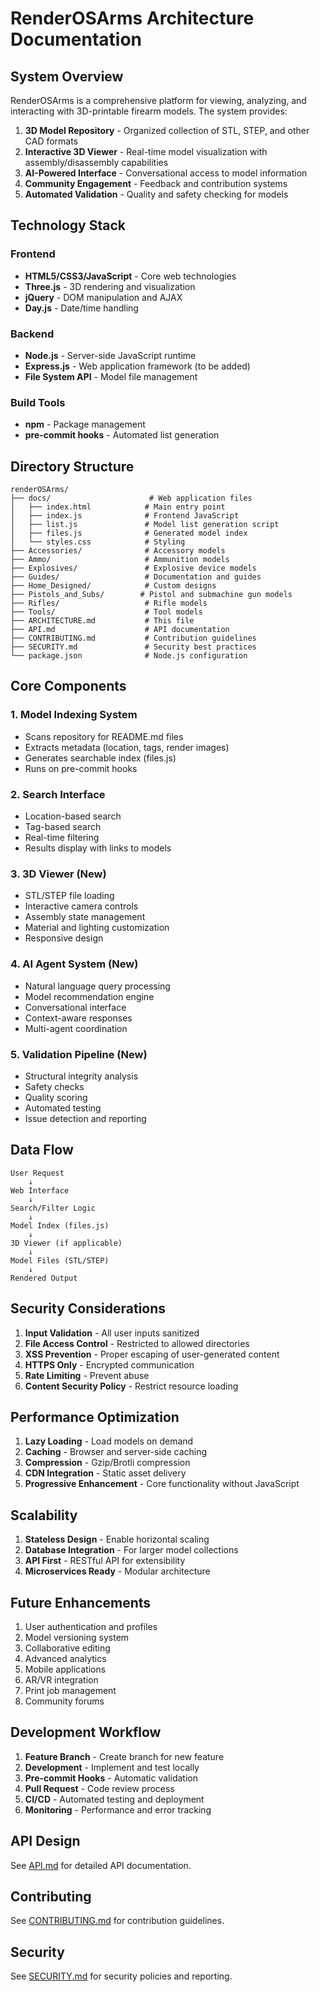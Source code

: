 # RenderOSArms Architecture Documentation

## System Overview

RenderOSArms is a comprehensive platform for viewing, analyzing, and interacting with 3D-printable firearm models. The system provides:

1. **3D Model Repository** - Organized collection of STL, STEP, and other CAD formats
2. **Interactive 3D Viewer** - Real-time model visualization with assembly/disassembly capabilities
3. **AI-Powered Interface** - Conversational access to model information
4. **Community Engagement** - Feedback and contribution systems
5. **Automated Validation** - Quality and safety checking for models

## Technology Stack

### Frontend
- **HTML5/CSS3/JavaScript** - Core web technologies
- **Three.js** - 3D rendering and visualization
- **jQuery** - DOM manipulation and AJAX
- **Day.js** - Date/time handling

### Backend
- **Node.js** - Server-side JavaScript runtime
- **Express.js** - Web application framework (to be added)
- **File System API** - Model file management

### Build Tools
- **npm** - Package management
- **pre-commit hooks** - Automated list generation

## Directory Structure

```
renderOSArms/
├── docs/                      # Web application files
│   ├── index.html            # Main entry point
│   ├── index.js              # Frontend JavaScript
│   ├── list.js               # Model list generation script
│   ├── files.js              # Generated model index
│   └── styles.css            # Styling
├── Accessories/              # Accessory models
├── Ammo/                     # Ammunition models
├── Explosives/               # Explosive device models
├── Guides/                   # Documentation and guides
├── Home_Designed/            # Custom designs
├── Pistols_and_Subs/        # Pistol and submachine gun models
├── Rifles/                   # Rifle models
├── Tools/                    # Tool models
├── ARCHITECTURE.md           # This file
├── API.md                    # API documentation
├── CONTRIBUTING.md           # Contribution guidelines
├── SECURITY.md               # Security best practices
└── package.json              # Node.js configuration
```

## Core Components

### 1. Model Indexing System
- Scans repository for README.md files
- Extracts metadata (location, tags, render images)
- Generates searchable index (files.js)
- Runs on pre-commit hooks

### 2. Search Interface
- Location-based search
- Tag-based search
- Real-time filtering
- Results display with links to models

### 3. 3D Viewer (New)
- STL/STEP file loading
- Interactive camera controls
- Assembly state management
- Material and lighting customization
- Responsive design

### 4. AI Agent System (New)
- Natural language query processing
- Model recommendation engine
- Conversational interface
- Context-aware responses
- Multi-agent coordination

### 5. Validation Pipeline (New)
- Structural integrity analysis
- Safety checks
- Quality scoring
- Automated testing
- Issue detection and reporting

## Data Flow

```
User Request
    ↓
Web Interface
    ↓
Search/Filter Logic
    ↓
Model Index (files.js)
    ↓
3D Viewer (if applicable)
    ↓
Model Files (STL/STEP)
    ↓
Rendered Output
```

## Security Considerations

1. **Input Validation** - All user inputs sanitized
2. **File Access Control** - Restricted to allowed directories
3. **XSS Prevention** - Proper escaping of user-generated content
4. **HTTPS Only** - Encrypted communication
5. **Rate Limiting** - Prevent abuse
6. **Content Security Policy** - Restrict resource loading

## Performance Optimization

1. **Lazy Loading** - Load models on demand
2. **Caching** - Browser and server-side caching
3. **Compression** - Gzip/Brotli compression
4. **CDN Integration** - Static asset delivery
5. **Progressive Enhancement** - Core functionality without JavaScript

## Scalability

1. **Stateless Design** - Enable horizontal scaling
2. **Database Integration** - For larger model collections
3. **API First** - RESTful API for extensibility
4. **Microservices Ready** - Modular architecture

## Future Enhancements

1. User authentication and profiles
2. Model versioning system
3. Collaborative editing
4. Advanced analytics
5. Mobile applications
6. AR/VR integration
7. Print job management
8. Community forums

## Development Workflow

1. **Feature Branch** - Create branch for new feature
2. **Development** - Implement and test locally
3. **Pre-commit Hooks** - Automatic validation
4. **Pull Request** - Code review process
5. **CI/CD** - Automated testing and deployment
6. **Monitoring** - Performance and error tracking

## API Design

See [API.md](./API.md) for detailed API documentation.

## Contributing

See [CONTRIBUTING.md](./CONTRIBUTING.md) for contribution guidelines.

## Security

See [SECURITY.md](./SECURITY.md) for security policies and reporting.
